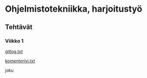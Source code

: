 <h1>Ohjelmistotekniikka, harjoitustyö</h1>
<h2>Tehtävät</h2>
<h3>Viikko 1</h3>

[gitlog.txt](https://github.com/lina-ova/ot-harjoitystyo/blob/master/laskarit/viikko1/gitlog.txt)

[komentorivi.txt](https://github.com/lina-ova/ot-harjoitystyo/blob/master/laskarit/viikko1/komentorivi.txt)

<p>joku  </p>

